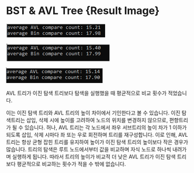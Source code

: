 # BST & AVL Tree {Result Image}
![](./17-compareAVL1.png)

![](./17-compareAVL2.png)

![](./17-compareAVL3.png)

AVL 트리가 이진 탐색 트리보다 탐색을 실행했을 때 평균적으로 비교 횟수가 적었습니다.

이는 이진 탐색 트리와 AVL 트리의 높이 차이에서 기인한다고 볼 수 있습니다. 이진 탐색트리는 삽입, 삭제 시에 높이를 고려하여 노드의 위치를 변경하지 않으므로, 편향트리가 될 수 있습니다. 허나, AVL 트리는 각 노드에서 좌우 서브트리의 높이 차가 1 이하가 되도록 삽입, 삭제 시마다 좌 또는 우로 회전하며 트리를 재구성합니다. 이로 인해, AVL트리는 항상 균형 잡힌 트리를 유지하여 높이가 이진 탐색 트리의 높이보다 작은 경우가 많습니다. 트리의 탐색은 루트 노드에서부터 값을 비교하며 자식 노드로 하나씩 내려가며 실행하게 됩니다. 따라서 트리의 높이가 비교적 더 낮은 AVL 트리가 이진 탐색 트리보다 평균적으로 비교하는 횟수가 적을 수 밖에 없습니다.
